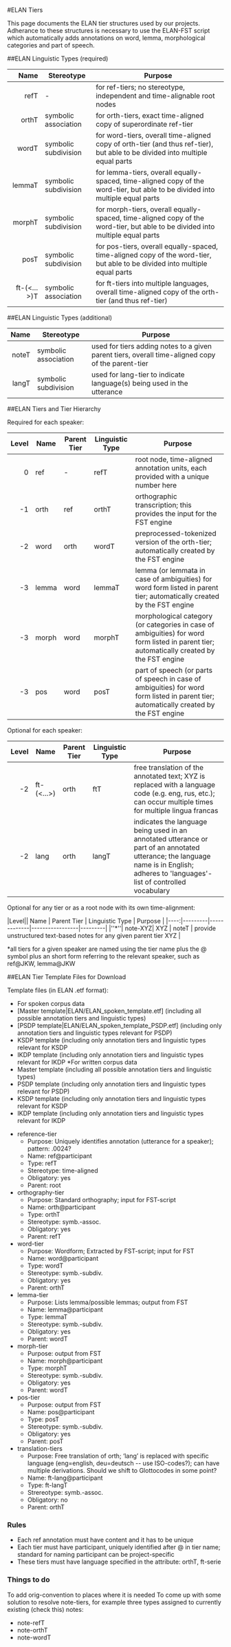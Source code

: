 #ELAN Tiers

This page documents the ELAN tier structures used by our projects. Adherance to these structures is necessary to use the ELAN-FST script which automatically adds annotations on word, lemma, morphological categories and part of speech.


##ELAN Linguistic Types (required)

| Name      | Stereotype           | Purpose                                                                                           |
|----------:|----------------------|-------------------------------------------------------------------------------------------------------------------------------|
| refT      | -                    | for ref-tiers; no stereotype, independent and time-alignable root nodes | 
| orthT     | symbolic association | for orth-tiers, exact time-aligned copy of superordinate ref-tier |
| wordT     | symbolic subdivision | for word-tiers, overall time-aligned copy of orth-tier (and thus ref-tier), but able to be divided into multiple equal parts |
| lemmaT    | symbolic subdivision | for lemma-tiers, overall equally-spaced, time-aligned copy of the word-tier, but able to be divided into multiple equal parts |
| morphT    | symbolic subdivision | for morph-tiers, overall equally-spaced, time-aligned copy of the word-tier, but able to be divided into multiple equal parts |
| posT      | symbolic subdivision | for pos-tiers, overall equally-spaced, time-aligned copy of the word-tier, but able to be divided into multiple equal parts |
| ft-(<…>)T | symbolic association | for ft-tiers into multiple languages, overall time-aligned copy of the orth-tier (and thus ref-tier) |

##ELAN Linguistic Types (additional)

| Name  | Stereotype           | Purpose                                                                                           |
|------:|----------------------|---------------------------------------------------------------------------------------------------|
| noteT | symbolic association | used for tiers adding notes to a given parent tiers, overall time-aligned copy of the parent-tier |
| langT | symbolic subdivision | used for lang-tier to indicate language(s) being used in the utterance |

##ELAN Tiers and Tier Hierarchy

Required for each speaker:

|Level| Name    | Parent Tier | Linguistic Type | Purpose |
|----:|---------|-------------|-----------------|---------|
|0    | ref     | -           | refT            | root node, time-aligned annotation units, each provided with a unique number here |
|-1   | orth    | ref         | orthT           | orthographic transcription; this provides the input for the FST engine |
|-2   | word    | orth        | wordT           | preprocessed-tokenized version of the orth-tier; automatically created by the FST engine |
|-3   | lemma   | word        | lemmaT          | lemma (or lemmata in case of ambiguities) for word form listed in parent tier; automatically created by the FST engine |
|-3   | morph   | word        | morphT          | morphological category (or categories in case of ambiguities) for word form listed in parent tier; automatically created by the FST engine |
|-3   | pos     | word        | posT            | part of speech (or parts of speech in case of ambiguities) for word form listed in parent tier; automatically created by the FST engine |

Optional for each speaker:

|Level| Name    | Parent Tier | Linguistic Type | Purpose |
|----:|---------|-------------|-----------------|---------|
|-2   | ft-(<…>)| orth        | ftT             | free translation of the annotated text; XYZ is replaced with a language code (e.g. eng, rus, etc.); can occur multiple times for multiple lingua francas |
|-2   |  lang   | orth        | langT           | indicates the language being used in an annotated utterance or part of an annotated utterance; the language name is in English; adheres to 'languages'-list of controlled vocabulary |

Optional for any tier or as a root node with its own time-alignment:

|Level||  Name  | Parent Tier | Linguistic Type | Purpose |
|----:|---------|-------------|-----------------|---------|
|''*''| note-XYZ| XYZ         | noteT           | provide unstructured text-based notes for any given parent tier XYZ |

*all tiers for a given speaker are named using the tier name plus the @ symbol plus an short form referring to the relevant speaker, such as ref@JKW, lemma@JKW

##ELAN Tier Template Files for Download

Template files (in ELAN .etf format):

* For spoken corpus data
 * [Master template|ELAN/ELAN_spoken_template.etf] (including all possible annotation tiers and linguistic types)
 * [PSDP template|ELAN/ELAN_spoken_template_PSDP.etf] (including only annotation tiers and linguistic types relevant for PSDP)
 * KSDP template (including only annotation tiers and linguistic types relevant for KSDP
 * IKDP template (including only annotation tiers and linguistic types relevant for IKDP
*For written corpus data
 * Master template (including all possible annotation tiers and linguistic types)
 * PSDP template (including only annotation tiers and linguistic types relevant for PSDP)
 * KSDP template (including only annotation tiers and linguistic types relevant for KSDP
 * IKDP template (including only annotation tiers and linguistic types relevant for IKDP

- reference-tier
    - Purpose: Uniquely identifies annotation (utterance for a speaker); pattern: .0024?
    - Name: ref@participant
    - Type: refT
    - Stereotype: time-aligned
    - Obligatory: yes
    - Parent: root
- orthography-tier
    - Purpose: Standard orthography; input for FST-script
    - Name: orth@participant
    - Type: orthT
    - Stereotype: symb.-assoc.
    - Obligatory: yes
    - Parent: refT
- word-tier
    - Purpose: Wordform; Extracted by FST-script; input for FST 
    - Name: word@participant
    - Type: wordT
    - Stereotype: symb.-subdiv.
    - Obligatory: yes
    - Parent: orthT
- lemma-tier
    - Purpose: Lists lemma/possible lemmas; output from FST
    - Name: lemma@participant
    - Type: lemmaT
    - Stereotype: symb.-subdiv.
    - Obligatory: yes
    - Parent: wordT
- morph-tier
    - Purpose: output from FST
    - Name: morph@participant
    - Type: morphT
    - Stereotype: symb.-subdiv.
    - Obligatory: yes
    - Parent: wordT
- pos-tier
    - Purpose: output from FST
    - Name: pos@participant
    - Type: posT
    - Stereotype: symb.-subdiv.
    - Obligatory: yes
    - Parent: posT
- translation-tiers
    - Purpose: Free translation of orth; ‘lang’ is replaced with specific language (eng=english, deu=deutsch -- use ISO-codes?); can have multiple derivations. Should we shift to Glottocodes in some point?
    - Name: ft-lang@participant
    - Type: ft-langT
    - Strereotype: symb.-assoc.
    - Obligatory: no
    - Parent: orthT

### Rules

- Each ref annotation must have content and it has to be unique
- Each tier must have participant, uniquely identified after @ in tier name; standard for naming participant can be project-specific
- These tiers must have language specified in the attribute: orthT, ft-serie

### Things to do

To add orig-convention to places where it is needed
To come up with some solution to resolve note-tiers, for example three types assigned to currently existing (check this) notes:

- note-refT
- note-orthT
- note-wordT
